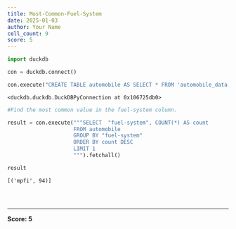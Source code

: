 ```yaml
---
title: Most-Common-Fuel-System
date: 2025-01-03
author: Your Name
cell_count: 9
score: 5
---
```


```python
import duckdb
```


```python
con = duckdb.connect()
```


```python
con.execute("CREATE TABLE automobile AS SELECT * FROM 'automobile_data.csv'")
```




    <duckdb.duckdb.DuckDBPyConnection at 0x106725db0>




```python
#Find the most common value in the fuel-system column.
```


```python
result = con.execute("""SELECT  "fuel-system", COUNT(*) AS count
                     FROM automobile
                     GROUP BY "fuel-system"
                     ORDER BY count DESC
                     LIMIT 1
                     """).fetchall()
```


```python
result
```




    [('mpfi', 94)]




```python

```


```python

```


```python

```


---
**Score: 5**
